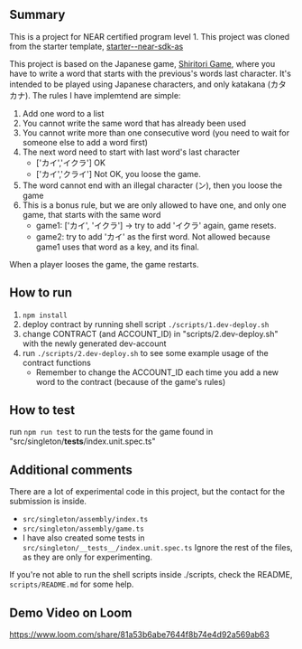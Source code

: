 ## Summary

This is a project for NEAR certified program level 1. This project was cloned from the starter template, [starter--near-sdk-as](https://github.com/Learn-NEAR/starter--near-sdk-as)

This project is based on the Japanese game, [Shiritori Game](https://en.wikipedia.org/wiki/Shiritori), where you have to write a word that starts with the previous's words last character. It's intended to be played using Japanese characters, and only katakana (カタカナ). The rules I have implemtend are simple:

1. Add one word to a list
2. You cannot write the same word that has already been used
3. You cannot write more than one consecutive word (you need to wait for someone else to add a word first)
4. The next word need to start with last word's last character
   - ['カイ','イクラ'] OK
   - ['カイ','クライ'] Not OK, you loose the game.
5. The word cannot end with an illegal character (ン), then you loose the game
6. This is a bonus rule, but we are only allowed to have one, and only one game, that starts with the same word
   - game1: ['カイ', 'イクラ'] -> try to add 'イクラ' again, game resets.
   - game2: try to add 'カイ' as the first word. Not allowed because game1 uses that word as a key, and its final.

When a player looses the game, the game restarts.

## How to run

1. `npm install`
2. deploy contract by running shell script `./scripts/1.dev-deploy.sh`
3. change CONTRACT (and ACCOUNT_ID) in "scripts/2.dev-deploy.sh" with the newly generated dev-account
4. run `./scripts/2.dev-deploy.sh` to see some example usage of the contract functions
   - Remember to change the ACCOUNT_ID each time you add a new word to the contract (because of the game's rules)

## How to test

run `npm run test` to run the tests for the game found in "src/singleton/**tests**/index.unit.spec.ts"

## Additional comments

There are a lot of experimental code in this project, but the contact for the submission is inside.

- `src/singleton/assembly/index.ts`
- `src/singleton/assembly/game.ts`
- I have also created some tests in `src/singleton/__tests__/index.unit.spec.ts`
  Ignore the rest of the files, as they are only for experimenting.

If you're not able to run the shell scripts inside ./scripts, check the README, `scripts/README.md` for some help.

## Demo Video on Loom

https://www.loom.com/share/81a53b6abe7644f8b74e4d92a569ab63
